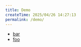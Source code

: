 ```yaml
---
title: Demo
createTime: 2025/04/26 14:27:13
permalink: /demo/
---
```


- [bar](./bar.md)
- [foo](./foo.md)
